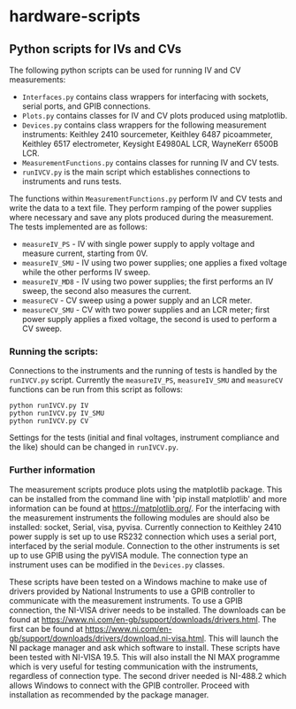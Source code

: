 # hardware-scripts

## Python scripts for IVs and CVs

The following python scripts can be used for running IV and CV measurements:

 - `Interfaces.py` contains class wrappers for interfacing with sockets, serial ports, and GPIB connections.
 - `Plots.py` contains classes for IV and CV plots produced using matplotlib.
 - `Devices.py` contains class wrappers for the following measurement instruments: Keithley 2410 sourcemeter, Keithley 6487 picoammeter, Keithley 6517 electrometer, Keysight E4980AL LCR, WayneKerr 6500B LCR.
 - `MeasurementFunctions.py` contains classes for running IV and CV tests.
 - `runIVCV.py` is the main script which establishes connections to instruments and runs tests.

The functions within `MeasurementFunctions.py` perform IV and CV tests and write the data to a text file. They perform ramping of the power supplies where necessary and save any plots produced during the measurement. The tests implemented are as follows:
 - `measureIV_PS` - IV with single power supply to apply voltage and measure current, starting from 0V.
 - `measureIV_SMU` - IV using two power supplies; one applies a fixed voltage while the other performs IV sweep.
 - `measureIV_MD8` - IV using two power supplies; the first performs an IV sweep, the second also measures the current.
 - `measureCV` - CV sweep using a power supply and an LCR meter.
 - `measureCV_SMU` - CV with two power supplies and an LCR meter; first power supply applies a fixed voltage, the second is used to perform a CV sweep.
 
### Running the scripts:

Connections to the instruments and the running of tests is handled by the `runIVCV.py` script. Currently the `measureIV_PS`, `measureIV_SMU` and `measureCV` functions can be run from this script as follows:
~~~
python runIVCV.py IV
python runIVCV.py IV_SMU
python runIVCV.py CV
~~~
Settings for the tests (initial and final voltages, instrument compliance and the like) should can be changed in `runIVCV.py`.

### Further information

The measurement scripts produce plots using the matplotlib package. This can be installed from the command line with 'pip install matplotlib' and more information can be found at https://matplotlib.org/. For the interfacing with the measurement instruments the following modules are should also be installed: socket, Serial, visa, pyvisa. Currently connection to Keithley 2410 power supply is set up to use RS232 connection which uses a serial port, interfaced by the serial module. Connection to the other instruments is set up to use GPIB using the pyVISA module. The connection type an instrument uses can be modified in the `Devices.py` classes.

These scripts have been tested on a Windows machine to make use of drivers provided by National Instruments to use a GPIB controller to communicate with the measurement instruments. To use a GPIB connection, the NI-VISA driver needs to be installed. The downloads can be found at https://www.ni.com/en-gb/support/downloads/drivers.html. The first can be found at https://www.ni.com/en-gb/support/downloads/drivers/download.ni-visa.html. This will launch the NI package manager and ask which software to install. These scripts have been tested with NI-VISA 19.5. This will also install the NI MAX programme which is very useful for testing communication with the instruments, regardless of connection type. The second driver needed is NI-488.2 which allows Windows to connect with the GPIB controller. Proceed with installation as recommended by the package manager.
